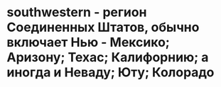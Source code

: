 # southwestern - регион Соединенных Штатов, обычно включает Нью - Мексико; Аризону; Техас; Калифорнию; а иногда и Неваду; Юту; Колорадо
